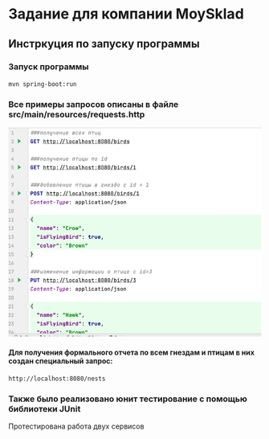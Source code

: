 # Задание для компании MoySklad 

## Инстркуция по запуску программы

### Запуск программы
``````
mvn spring-boot:run
``````

### Все примеры запросов описаны в файле src/main/resources/requests.http

![img.png](img.png)

#### Для получения формального отчета по всем гнездам и птицам в них создан специальный запрос:
``````
http://localhost:8080/nests
``````

### Также было реализовано юнит тестирование с помощью библиотеки JUnit
Протестирована работа двух сервисов